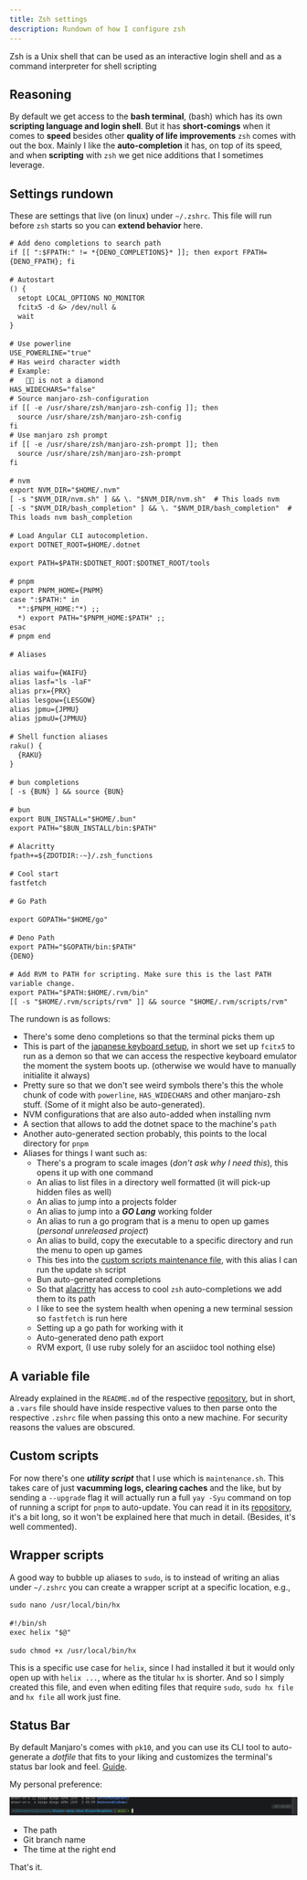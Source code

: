 ```yaml
---
title: Zsh settings
description: Rundown of how I configure zsh
---
```


Zsh is a Unix shell that can be used as an interactive login shell and as a command 
interpreter for shell scripting

## Reasoning

By default we get access to the **bash terminal**, (bash) which has its own **scripting 
language and login shell**. But it has **short-comings** when it comes to **speed** besides 
other **quality of life improvements** `zsh` comes with out the box. Mainly I like the 
**auto-completion** it has, on top of its speed, and when **scripting** with `zsh` 
we get nice additions that I sometimes leverage.

## Settings rundown

These are settings that live (on linux) under `~/.zshrc`. This file will run before 
`zsh` starts so you can **extend behavior** here.

```
# Add deno completions to search path
if [[ ":$FPATH:" != *{DENO_COMPLETIONS}* ]]; then export FPATH={DENO_FPATH}; fi

# Autostart
() {
  setopt LOCAL_OPTIONS NO_MONITOR
  fcitx5 -d &> /dev/null &
  wait
}

# Use powerline
USE_POWERLINE="true"
# Has weird character width
# Example:
#    is not a diamond
HAS_WIDECHARS="false"
# Source manjaro-zsh-configuration
if [[ -e /usr/share/zsh/manjaro-zsh-config ]]; then
  source /usr/share/zsh/manjaro-zsh-config
fi
# Use manjaro zsh prompt
if [[ -e /usr/share/zsh/manjaro-zsh-prompt ]]; then
  source /usr/share/zsh/manjaro-zsh-prompt
fi

# nvm
export NVM_DIR="$HOME/.nvm"
[ -s "$NVM_DIR/nvm.sh" ] && \. "$NVM_DIR/nvm.sh"  # This loads nvm
[ -s "$NVM_DIR/bash_completion" ] && \. "$NVM_DIR/bash_completion"  # This loads nvm bash_completion

# Load Angular CLI autocompletion.
export DOTNET_ROOT=$HOME/.dotnet

export PATH=$PATH:$DOTNET_ROOT:$DOTNET_ROOT/tools

# pnpm
export PNPM_HOME={PNPM}
case ":$PATH:" in
  *":$PNPM_HOME:"*) ;;
  *) export PATH="$PNPM_HOME:$PATH" ;;
esac
# pnpm end

# Aliases

alias waifu={WAIFU}
alias lasf="ls -laF"
alias prx={PRX}
alias lesgow={LESGOW}
alias jpmu={JPMU}
alias jpmuU={JPMUU}

# Shell function aliases
raku() {
  {RAKU}
}

# bun completions
[ -s {BUN} ] && source {BUN}

# bun
export BUN_INSTALL="$HOME/.bun"
export PATH="$BUN_INSTALL/bin:$PATH"

# Alacritty
fpath+=${ZDOTDIR:-~}/.zsh_functions

# Cool start
fastfetch

# Go Path

export GOPATH="$HOME/go"

# Deno Path
export PATH="$GOPATH/bin:$PATH"
{DENO}

# Add RVM to PATH for scripting. Make sure this is the last PATH variable change.
export PATH="$PATH:$HOME/.rvm/bin"
[[ -s "$HOME/.rvm/scripts/rvm" ]] && source "$HOME/.rvm/scripts/rvm"

```

The rundown is as follows:

- There's some deno completions so that the terminal picks them up
- This is part of the [japanese keyboard setup](/guides/japanese-keyboard), in short we 
set up `fcitx5` to run as a demon so that we can access the respective keyboard emulator 
the moment the system boots up. (otherwise we would have to manually initialite it 
always)
- Pretty sure so that we don't see weird symbols there's this the whole chunk of code 
with `powerline`, `HAS_WIDECHARS` and other manjaro-zsh stuff. (Some of it might 
also be auto-generated).
- NVM configurations that are also auto-added when installing nvm
- A section that allows to add the dotnet space to the machine's `path`
- Another auto-generated section probably, this points to the local directory for 
`pnpm`
- Aliases for things I want such as:
    - There's a program to scale images (_don't ask why I need this_), this opens it up 
    with one command
    - An alias to list files in a directory well formatted (it will pick-up hidden 
    files as well)
    - An alias to jump into a projects folder
    - An alias to jump into a **_GO Lang_** working folder
    - An alias to run a go program that is a menu to open up games (_personal unreleased project_)
    - An alias to build, copy the executable to a specific directory and run the menu to open up games
    - This ties into the [custom scripts maintenance file](#custom-scripts), with this 
    alias I can run the update `sh` script
    - Bun auto-generated completions
    - So that [alacritty](/settings/alacritty) has access to cool `zsh` auto-completions 
    we add them to its path
    - I like to see the system health when opening a new terminal session so `fastfetch` 
    is run here
    - Setting up a go path for working with it
    - Auto-generated deno path export
    - RVM export, (I use ruby solely for an asciidoc tool nothing else)

## A variable file

Already explained in the `README.md` of the respective [repository](https://github.com/diegowrhasta/dotfiles/blob/main/README.md), 
but in short, a `.vars` file should have inside respective values to then parse 
onto the respective `.zshrc` file when passing this onto a new machine. For security reasons 
the values are obscured.

## Custom scripts

For now there's one **_utility script_** that I use which is `maintenance.sh`. This 
takes care of just **vacumming logs, clearing caches** and the like, but by sending a 
`--upgrade` flag it will actually run a full `yay -Syu` command on top of running 
a script for `pnpm` to auto-update. You can read it in its [repository](https://github.com/diegowrhasta/dotfiles/blob/main/custom-scripts/maintenance.sh), 
it's a bit long, so it won't be explained here that much in detail. (Besides, it's 
well commented).

## Wrapper scripts

A good way to bubble up aliases to `sudo`, is to instead of writing an alias under 
`~/.zshrc` you can create a wrapper script at a specific location, e.g.,

```
sudo nano /usr/local/bin/hx

#!/bin/sh
exec helix "$@"

sudo chmod +x /usr/local/bin/hx

```

This is a specific use case for `helix`, since I had installed it but it would only 
open up with `helix ...`, where as the titular `hx` is shorter. And so I simply created 
this file, and even when editing files that require `sudo`, `sudo hx file` and 
`hx file` all work just fine.

## Status Bar

By default Manjaro's comes with `pk10`, and you can use its CLI tool to auto-generate 
a _dotfile_ that fits to your liking and customizes the terminal's status bar look 
and feel. [Guide](/guides/manjaro-status-bar).

My personal preference:

![Status Bar Image](../../../assets/status-bar.png)

- The path
- Git branch name
- The time at the right end

That's it.